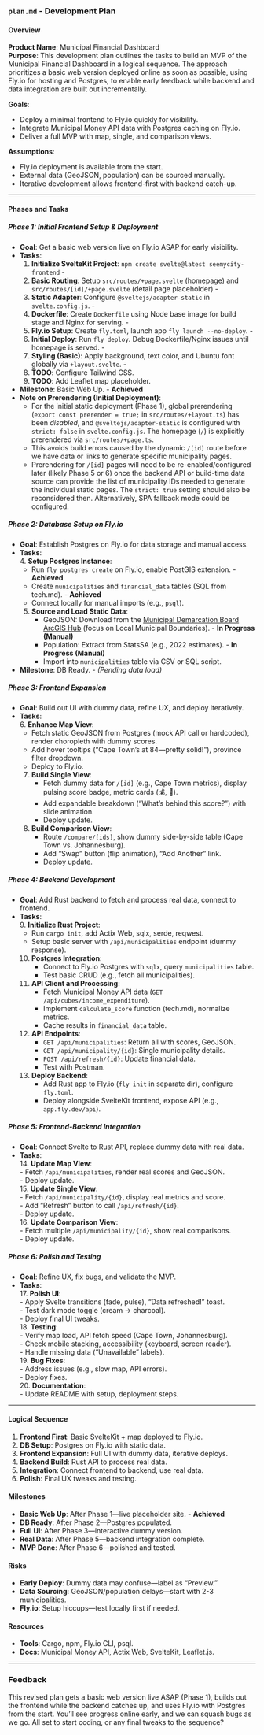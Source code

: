 ### `plan.md` - Development Plan

#### Overview
**Product Name**: Municipal Financial Dashboard  
**Purpose**: This development plan outlines the tasks to build an MVP of the Municipal Financial Dashboard in a logical sequence. The approach prioritizes a basic web version deployed online as soon as possible, using Fly.io for hosting and Postgres, to enable early feedback while backend and data integration are built out incrementally.

**Goals**:  
- Deploy a minimal frontend to Fly.io quickly for visibility.  
- Integrate Municipal Money API data with Postgres caching on Fly.io.  
- Deliver a full MVP with map, single, and comparison views.

**Assumptions**:  
- Fly.io deployment is available from the start.  
- External data (GeoJSON, population) can be sourced manually.  
- Iterative development allows frontend-first with backend catch-up.

---

#### Phases and Tasks

##### Phase 1: Initial Frontend Setup & Deployment

- **Goal**: Get a basic web version live on Fly.io ASAP for early visibility.
- **Tasks**:
  1.  **Initialize SvelteKit Project**: `npm create svelte@latest seemycity-frontend` - 
  2.  **Basic Routing**: Setup `src/routes/+page.svelte` (homepage) and `src/routes/[id]/+page.svelte` (detail page placeholder) - 
  3.  **Static Adapter**: Configure `@sveltejs/adapter-static` in `svelte.config.js`. - 
  4.  **Dockerfile**: Create `Dockerfile` using Node base image for build stage and Nginx for serving. - 
  5.  **Fly.io Setup**: Create `fly.toml`, launch app `fly launch --no-deploy`. - 
  6.  **Initial Deploy**: Run `fly deploy`. Debug Dockerfile/Nginx issues until homepage is served. - 
  7.  **Styling (Basic)**: Apply background, text color, and Ubuntu font globally via `+layout.svelte`. - 
  8.  **TODO**: Configure Tailwind CSS.
  9.  **TODO**: Add Leaflet map placeholder.
- **Milestone**: Basic Web Up. - **Achieved**
- **Note on Prerendering (Initial Deployment)**:
    *   For the initial static deployment (Phase 1), global prerendering (`export const prerender = true;` in `src/routes/+layout.ts`) has been *disabled*, and `@sveltejs/adapter-static` is configured with `strict: false` in `svelte.config.js`. The homepage (`/`) is explicitly prerendered via `src/routes/+page.ts`.
    *   This avoids build errors caused by the dynamic `/[id]` route before we have data or links to generate specific municipality pages.
    *   Prerendering for `/[id]` pages will need to be re-enabled/configured later (likely Phase 5 or 6) once the backend API or build-time data source can provide the list of municipality IDs needed to generate the individual static pages. The `strict: true` setting should also be reconsidered then. Alternatively, SPA fallback mode could be configured.

##### Phase 2: Database Setup on Fly.io
- **Goal**: Establish Postgres on Fly.io for data storage and manual access.  
- **Tasks**:  
  4. **Setup Postgres Instance**:  
     - Run `fly postgres create` on Fly.io, enable PostGIS extension. - **Achieved** 
     - Create `municipalities` and `financial_data` tables (SQL from tech.md). - **Achieved** 
     - Connect locally for manual imports (e.g., `psql`).  
  5. **Source and Load Static Data**:  
     - GeoJSON: Download from the [Municipal Demarcation Board ArcGIS Hub](https://spatialhub-mdb-sa.opendata.arcgis.com/) (focus on Local Municipal Boundaries). - **In Progress (Manual)** 
     - Population: Extract from StatsSA (e.g., 2022 estimates). - **In Progress (Manual)** 
     - Import into `municipalities` table via CSV or SQL script.  
- **Milestone**: DB Ready. - *(Pending data load)*

##### Phase 3: Frontend Expansion
- **Goal**: Build out UI with dummy data, refine UX, and deploy iteratively.  
- **Tasks**:  
  6. **Enhance Map View**:  
     - Fetch static GeoJSON from Postgres (mock API call or hardcoded), render choropleth with dummy scores.  
     - Add hover tooltips (“Cape Town’s at 84—pretty solid!”), province filter dropdown.  
     - Deploy to Fly.io.  
  7. **Build Single View**:  
     - Fetch dummy data for `/[id]` (e.g., Cape Town metrics), display pulsing score badge, metric cards (💰, 🏡).  
     - Add expandable breakdown (“What’s behind this score?”) with slide animation.  
     - Deploy update.  
  8. **Build Comparison View**:  
     - Route `/compare/[ids]`, show dummy side-by-side table (Cape Town vs. Johannesburg).  
     - Add “Swap” button (flip animation), “Add Another” link.  
     - Deploy update.  

##### Phase 4: Backend Development
- **Goal**: Add Rust backend to fetch and process real data, connect to frontend.  
- **Tasks**:  
  9. **Initialize Rust Project**:  
     - Run `cargo init`, add Actix Web, sqlx, serde, reqwest.  
     - Setup basic server with `/api/municipalities` endpoint (dummy response).  
  10. **Postgres Integration**:  
      - Connect to Fly.io Postgres with `sqlx`, query `municipalities` table.  
      - Test basic CRUD (e.g., fetch all municipalities).  
  11. **API Client and Processing**:  
      - Fetch Municipal Money API data (`GET /api/cubes/income_expenditure`).  
      - Implement `calculate_score` function (tech.md), normalize metrics.  
      - Cache results in `financial_data` table.  
  12. **API Endpoints**:  
      - `GET /api/municipalities`: Return all with scores, GeoJSON.  
      - `GET /api/municipality/{id}`: Single municipality details.  
      - `POST /api/refresh/{id}`: Update financial data.  
      - Test with Postman.  
  13. **Deploy Backend**:  
      - Add Rust app to Fly.io (`fly init` in separate dir), configure `fly.toml`.  
      - Deploy alongside SvelteKit frontend, expose API (e.g., `app.fly.dev/api`).  

##### Phase 5: Frontend-Backend Integration
- **Goal**: Connect Svelte to Rust API, replace dummy data with real data.  
- **Tasks**:  
  14. **Update Map View**:  
      - Fetch `/api/municipalities`, render real scores and GeoJSON.  
      - Deploy update.  
  15. **Update Single View**:  
      - Fetch `/api/municipality/{id}`, display real metrics and score.  
      - Add “Refresh” button to call `/api/refresh/{id}`.  
      - Deploy update.  
  16. **Update Comparison View**:  
      - Fetch multiple `/api/municipality/{id}`, show real comparisons.  
      - Deploy update.  

##### Phase 6: Polish and Testing
- **Goal**: Refine UX, fix bugs, and validate the MVP.  
- **Tasks**:  
  17. **Polish UI**:  
      - Apply Svelte transitions (fade, pulse), “Data refreshed!” toast.  
      - Test dark mode toggle (cream → charcoal).  
      - Deploy final UI tweaks.  
  18. **Testing**:  
      - Verify map load, API fetch speed (Cape Town, Johannesburg).  
      - Check mobile stacking, accessibility (keyboard, screen reader).  
      - Handle missing data (“Unavailable” labels).  
  19. **Bug Fixes**:  
      - Address issues (e.g., slow map, API errors).  
      - Deploy fixes.  
  20. **Documentation**:  
      - Update README with setup, deployment steps.

---

#### Logical Sequence
1. **Frontend First**: Basic SvelteKit + map deployed to Fly.io.  
2. **DB Setup**: Postgres on Fly.io with static data.  
3. **Frontend Expansion**: Full UI with dummy data, iterative deploys.  
4. **Backend Build**: Rust API to process real data.  
5. **Integration**: Connect frontend to backend, use real data.  
6. **Polish**: Final UX tweaks and testing.

#### Milestones
- **Basic Web Up**: After Phase 1—live placeholder site. - **Achieved**
- **DB Ready**: After Phase 2—Postgres populated.  
- **Full UI**: After Phase 3—interactive dummy version.  
- **Real Data**: After Phase 5—backend integration complete.  
- **MVP Done**: After Phase 6—polished and tested.

#### Risks
- **Early Deploy**: Dummy data may confuse—label as “Preview.”  
- **Data Sourcing**: GeoJSON/population delays—start with 2-3 municipalities.  
- **Fly.io**: Setup hiccups—test locally first if needed.

#### Resources
- **Tools**: Cargo, npm, Fly.io CLI, psql.  
- **Docs**: Municipal Money API, Actix Web, SvelteKit, Leaflet.js.

---

### Feedback
This revised plan gets a basic web version live ASAP (Phase 1), builds out the frontend while the backend catches up, and uses Fly.io with Postgres from the start. You’ll see progress online early, and we can squash bugs as we go. All set to start coding, or any final tweaks to the sequence?